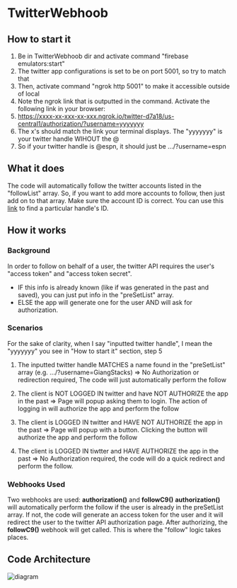 # TwitterWebhoob


## How to start it
1. Be in TwitterWebhoob dir and activate command "firebase emulators:start"
2. The twitter app configurations is set to be on port 5001, so try to match that
3. Then, activate command "ngrok http 5001" to make it accessible outside of local
4. Note the ngrok link that is outputted in the command. Activate the following link in your browser:
5. https://xxxx-xx-xxx-xx-xxx.ngrok.io/twitter-d7a18/us-central1/authorization/?username=yyyyyyy
6. The x's should match the link your terminal displays. The "yyyyyyy" is your twitter handle WIHOUT the @
7. So if your twitter handle is @espn, it should just be .../?username=espn


## What it does

The code will automatically follow the twitter accounts listed in the "followList" array.
So, if you want to add more accounts to follow, then just add on to that array. Make sure the account ID is correct.
You can use this [link](https://tweeterid.com/) to find a particular handle's ID.

## How it works

### Background
In order to follow on behalf of a user, the twitter API requires the user's "access token" and "access token secret". 
* IF this info is already known (like if was generated in the past and saved), you can just put info in the "preSetList" array.
* ELSE the app will generate one for the user AND will ask for authorization.

### Scenarios
For the sake of clarity, when I say "inputted twitter handle", I mean the "yyyyyyy" you see in "How to start it" section, step 5

1. The inputted twitter handle MATCHES a name found in the "preSetList" array (e.g. .../?username=GiangStacks)
    => No Authorization or redirection required, The code will just automatically perform the follow

2. The client is NOT LOGGED IN twitter and have NOT AUTHORIZE the app in the past 
    => Page will popup asking them to login. The action of logging in will authorize the app and perform the follow

3. The client is LOGGED IN twitter and HAVE NOT AUTHORIZE the app in the past
    => Page will popup with a button. Clicking the button will authorize the app and perform the follow

4. The client is LOGGED IN tiwtter and HAVE AUTHORIZE the app in the past
    => No Authorization required, the code will do a quick redirect and perform the follow.

### Webhooks Used

Two webhooks are used: **authorization()** and **followC9()**
**authorization()** will automatically perform the follow if the user is already in the preSetList array.
If not, the code will generate an access token for the user and it will redirect the user to the
twitter API authorization page. After authorizing, the **followC9()** webhook will get called.
This is where the "follow" logic takes places.

## Code Architecture
![diagram](https://cdn.discordapp.com/attachments/371115539365494794/996510389871312966/unknown.png)






